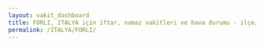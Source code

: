```yaml
---
layout: vakit_dashboard
title: FORLI, ITALYA için iftar, namaz vakitleri ve hava durumu - ilçe/eyalet seç
permalink: /ITALYA/FORLI/
---
```


<script type="text/javascript">
  var GLOBAL_COUNTRY = 'ITALYA';
  var GLOBAL_CITY = 'FORLI';
  var GLOBAL_STATE = '';
  var lat = 72;
  var lon = 21;
</script>
